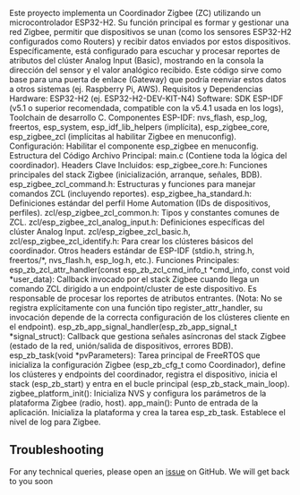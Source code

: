 Este proyecto implementa un Coordinador Zigbee (ZC) utilizando un microcontrolador ESP32-H2. Su función principal es formar y gestionar una red Zigbee, permitir que dispositivos se unan (como los sensores ESP32-H2 configurados como Routers) y recibir datos enviados por estos dispositivos. Específicamente, está configurado para escuchar y procesar reportes de atributos del clúster Analog Input (Basic), mostrando en la consola la dirección del sensor y el valor analógico recibido. Este código sirve como base para una puerta de enlace (Gateway) que podría reenviar estos datos a otros sistemas (ej. Raspberry Pi, AWS).
Requisitos y Dependencias
Hardware: ESP32-H2 (ej. ESP32-H2-DEV-KIT-N4)
Software: SDK ESP-IDF (v5.1 o superior recomendada, compatible con la v5.4.1 usada en los logs), Toolchain de desarrollo C.
Componentes ESP-IDF: nvs_flash, esp_log, freertos, esp_system, esp_idf_lib_helpers (implícita), esp_zigbee_core, esp_zigbee_zcl (implícitas al habilitar Zigbee en menuconfig).
Configuración: Habilitar el componente esp_zigbee en menuconfig.
Estructura del Código
Archivo Principal: main.c (Contiene toda la lógica del coordinador).
Headers Clave Incluidos:
esp_zigbee_core.h: Funciones principales del stack Zigbee (inicialización, arranque, señales, BDB).
esp_zigbee_zcl_command.h: Estructuras y funciones para manejar comandos ZCL (incluyendo reportes).
esp_zigbee_ha_standard.h: Definiciones estándar del perfil Home Automation (IDs de dispositivos, perfiles).
zcl/esp_zigbee_zcl_common.h: Tipos y constantes comunes de ZCL.
zcl/esp_zigbee_zcl_analog_input.h: Definiciones específicas del clúster Analog Input.
zcl/esp_zigbee_zcl_basic.h, zcl/esp_zigbee_zcl_identify.h: Para crear los clústeres básicos del coordinador.
Otros headers estándar de ESP-IDF (stdio.h, string.h, freertos/*, nvs_flash.h, esp_log.h, etc.).
Funciones Principales:
esp_zb_zcl_attr_handler(const esp_zb_zcl_cmd_info_t *cmd_info, const void *user_data): Callback invocado por el stack Zigbee cuando llega un comando ZCL dirigido a un endpoint/cluster de este dispositivo. Es responsable de procesar los reportes de atributos entrantes. (Nota: No se registra explícitamente con una función tipo register_attr_handler, su invocación depende de la correcta configuración de los clústeres cliente en el endpoint).
esp_zb_app_signal_handler(esp_zb_app_signal_t *signal_struct): Callback que gestiona señales asíncronas del stack Zigbee (estado de la red, unión/salida de dispositivos, errores BDB).
esp_zb_task(void *pvParameters): Tarea principal de FreeRTOS que inicializa la configuración Zigbee (esp_zb_cfg_t como Coordinador), define los clústeres y endpoints del coordinador, registra el dispositivo, inicia el stack (esp_zb_start) y entra en el bucle principal (esp_zb_stack_main_loop).
zigbee_platform_init(): Inicializa NVS y configura los parámetros de la plataforma Zigbee (radio, host).
app_main(): Punto de entrada de la aplicación. Inicializa la plataforma y crea la tarea esp_zb_task. Establece el nivel de log para Zigbee.

## Troubleshooting

For any technical queries, please open an [issue](https://github.com/espressif/esp-idf/issues) on GitHub. We will get back to you soon
